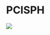# PCISPH


[![]("https://github.com/gongpoman/PCISPH/tree/master/asdf.gif")
](https://github.com/gongpoman/PCISPH/blob/master/asdf.gif)
